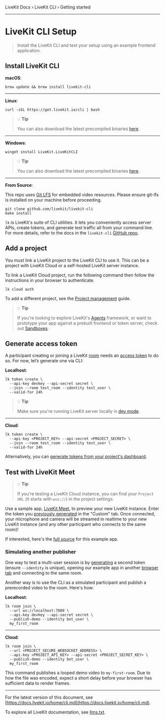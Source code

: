 LiveKit Docs › LiveKit CLI › Getting started

---

# LiveKit CLI Setup

> Install the LiveKit CLI and test your setup using an example frontend application.

## Install LiveKit CLI

**macOS**:

```text
brew update && brew install livekit-cli

```

---

**Linux**:

```text
curl -sSL https://get.livekit.io/cli | bash

```

> 💡 **Tip**
> 
> You can also download the latest precompiled binaries [here](https://github.com/livekit/livekit-cli/releases/latest).

---

**Windows**:

```text
winget install LiveKit.LiveKitCLI

```

> 💡 **Tip**
> 
> You can also download the latest precompiled binaries [here](https://github.com/livekit/livekit-cli/releases/latest).

---

**From Source**:

This repo uses [Git LFS](https://git-lfs.github.com/) for embedded video resources. Please ensure git-lfs is installed on your machine before proceeding.

```text
git clone github.com/livekit/livekit-cli
make install

```

`lk` is LiveKit's suite of CLI utilities. It lets you conveniently access server APIs, create tokens, and generate test traffic all from your command line. For more details, refer to the docs in the `livekit-cli` [GitHub repo](https://github.com/livekit/livekit-cli#usage).

## Add a project

You must link a LiveKit project to the LiveKit CLI to use it. This can be a project with LiveKit Cloud or a self-hosted LiveKit server instance.

To link a LiveKit Cloud project, run the following command then follow the instructions in your browser to authenticate.

```shell
lk cloud auth

```

To add a different project, see the [Project management](https://docs.livekit.io/home/cli/projects.md) guide.

> 💡 **Tip**
> 
> If you're looking to explore LiveKit's [Agents](https://docs.livekit.io/agents.md) framework, or want to prototype your app against a prebuilt frontend or token server, check out [Sandboxes](https://docs.livekit.io/home/cloud/sandbox.md).

## Generate access token

A participant creating or joining a LiveKit [room](https://docs.livekit.io/home/concepts/api-primitives.md) needs an [access token](https://docs.livekit.io/home/concepts/authentication.md) to do so. For now, let’s generate one via CLI:

**Localhost**:

```shell
lk token create \
  --api-key devkey --api-secret secret \
  --join --room test_room --identity test_user \
  --valid-for 24h

```

> 💡 **Tip**
> 
> Make sure you're running LiveKit server locally in [dev mode](https://docs.livekit.io/home/self-hosting/local.md#dev-mode).

---

**Cloud**:

```shell
lk token create \
  --api-key <PROJECT_KEY> --api-secret <PROJECT_SECRET> \
  --join --room test_room --identity test_user \
  --valid-for 24h

```

Alternatively, you can [generate tokens from your project's dashboard](https://cloud.livekit.io/projects/p_/settings/keys).

## Test with LiveKit Meet

> 💡 **Tip**
> 
> If you're testing a LiveKit Cloud instance, you can find your `Project URL` (it starts with `wss://`) in the project settings.

Use a sample app, [LiveKit Meet](https://meet.livekit.io), to preview your new LiveKit instance. Enter the token you [previously generated](#generate-access-token) in the "Custom" tab. Once connected, your microphone and camera will be streamed in realtime to your new LiveKit instance (and any other participant who connects to the same room)!

If interested, here's the [full source](https://github.com/livekit-examples/meet) for this example app.

### Simulating another publisher

One way to test a multi-user session is by [generating](#generate-access-token) a second token (ensure `--identity` is unique), opening our example app in another [browser tab](https://meet.livekit.io) and connecting to the same room.

Another way is to use the CLI as a simulated participant and publish a prerecorded video to the room. Here's how:

**Localhost**:

```shell
lk room join \
  --url ws://localhost:7880 \
  --api-key devkey --api-secret secret \
  --publish-demo --identity bot_user \
  my_first_room

```

---

**Cloud**:

```shell
lk room join \
  --url <PROJECT_SECURE_WEBSOCKET_ADDRESS> \
  --api-key <PROJECT_API_KEY> --api-secret <PROJECT_SECRET_KEY> \
  --publish-demo --identity bot_user \
  my_first_room

```

This command publishes a looped demo video to `my-first-room`. Due to how the file was encoded, expect a short delay before your browser has sufficient data to render frames.

---


For the latest version of this document, see [https://docs.livekit.io/home/cli.md](https://docs.livekit.io/home/cli.md).

To explore all LiveKit documentation, see [llms.txt](https://docs.livekit.io/llms.txt).